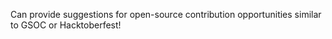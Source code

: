 Can provide suggestions for open-source contribution opportunities similar to GSOC or Hacktoberfest!




